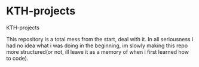 # KTH-projects
KTH-projects

This repository is a total mess from the start, deal with it.
In all seriousness i had no idea what i was doing in the beginning, im slowly making this repo more structured(or not, ill leave it as a memory of when i first learned how to code).
